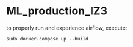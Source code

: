 # ML_production_IZ3

to properly run and experience airflow, execute:
```
sudo docker-compose up --build
```
